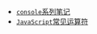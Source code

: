* <i class="profile-icon vuejs iconfont icon-note"></i>[`console`系列笔记](notes/js/console/console-related-note.md)
* [<i class="profile-icon vuejs iconfont icon-note"></i>`JavaScript`常见运算符](notes/js/common-operator/common-operator.md)

